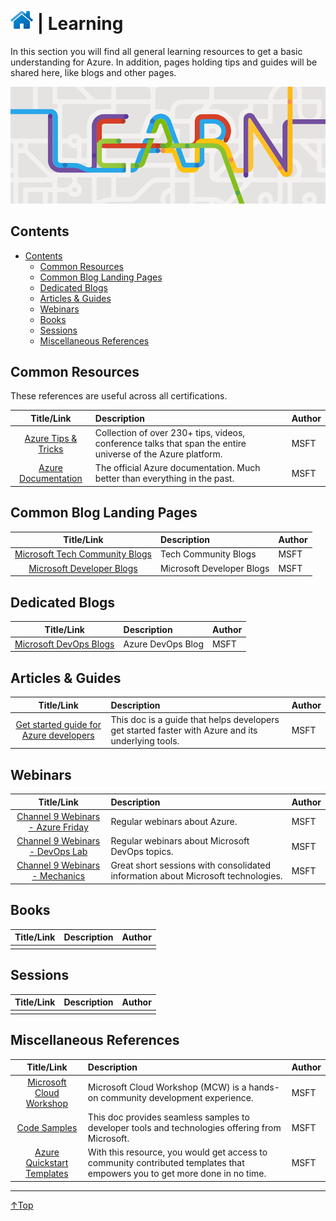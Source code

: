 # [![Home](/img/home.png)](../README.md "Home") | Learning
In this section you will find all general learning resources to get a basic understanding for Azure. 
In addition, pages holding tips and guides will be shared here, like blogs and other pages.

![Learning](/img/learning.png)

## Contents
- [Contents](#contents)
    - [Common Resources](#common-resource)
    - [Common Blog Landing Pages](#common-blog-landing-pages)
    - [Dedicated Blogs](#dedicated-blogs)
    - [Articles & Guides](#articles-&-guides)
    - [Webinars](#webinars)
    - [Books](#books)
    - [Sessions](#sessions)
    - [Miscellaneous References](#miscellaneous-references)

## Common Resources

These references are useful across all certifications.

|                               Title/Link                               | Description                                                                                                 | Author |
| :--------------------------------------------------------------------: | :---------------------------------------------------------------------------------------------------------- | :----- |
| [Azure Tips & Tricks](https://microsoft.github.io/AzureTipsAndTricks/) | Collection of over 230+ tips, videos, conference talks that span the entire universe of the Azure platform. | MSFT   |
|     [Azure Documentation](https://docs.microsoft.com/en-us/azure/)     | The official Azure documentation. Much better than everything in the past.                                  | MSFT   |

## Common Blog Landing Pages
|                                             Title/Link                                             | Description               | Author |
| :------------------------------------------------------------------------------------------------: | :------------------------ | :----- |
| [Microsoft Tech Community Blogs](https://techcommunity.microsoft.com/t5/custom/page/page-id/Blogs) | Tech Community Blogs      | MSFT   |
|                    [Microsoft Developer Blogs](https://devblogs.microsoft.com/)                    | Microsoft Developer Blogs | MSFT   |

## Dedicated Blogs
|                                           Title/Link                                           | Description       | Author |
| :--------------------------------------------------------------------------------------------: | :---------------- | :----- |
| [Microsoft DevOps Blogs](https://techcommunity.microsoft.com/t5/azure-devops/bg-p/AzureDevOps) | Azure DevOps Blog | MSFT   |

## Articles & Guides 
|                                                       Title/Link                                                        | Description                                                                                       | Author |
| :---------------------------------------------------------------------------------------------------------------------: | :------------------------------------------------------------------------------------------------ | :----- |
| [Get started guide for Azure developers](https://docs.microsoft.com/en-us/azure/guides/developer/azure-developer-guide) | This doc is a guide that helps developers get started faster with Azure and its underlying tools. | MSFT   |

## Webinars
|                                    Title/Link                                     | Description                                                                      | Author |
| :-------------------------------------------------------------------------------: | :------------------------------------------------------------------------------- | :----- |
| [Channel 9 Webinars - Azure Friday](https://channel9.msdn.com/Shows/Azure-Friday) | Regular webinars about Azure.                                                    | MSFT   |
|   [Channel 9 Webinars - DevOps Lab](https://channel9.msdn.com/Shows/DevOps-Lab)   | Regular webinars about Microsoft DevOps topics.                                  | MSFT   |
|    [Channel 9 Webinars - Mechanics](https://channel9.msdn.com/Shows/Mechanics)    | Great short sessions with consolidated information about Microsoft technologies. | MSFT   |

## Books
| Title/Link | Description | Author |
| :--------: | :---------- | :----- |
|            |             |        |

## Sessions
| Title/Link | Description | Author |
| :--------: | :---------- | :----- |
|            |             |        |

## Miscellaneous References
|                                      Title/Link                                      | Description                                                                                                                | Author |
| :----------------------------------------------------------------------------------: | :------------------------------------------------------------------------------------------------------------------------- | :----- |
|           [Microsoft Cloud Workshop](https://microsoftcloudworkshop.com/)            | Microsoft Cloud Workshop (MCW) is a hands-on community development experience.                                             | MSFT   |
|   [Code Samples](https://docs.microsoft.com/en-us/samples/browse/?products=azure)    | This doc provides seamless samples to developer tools and technologies offering from Microsoft.                            | MSFT   |
| [Azure Quickstart Templates](https://azure.microsoft.com/en-us/resources/templates/) | With this resource, you would get access to community contributed templates that empowers you to get more done in no time. | MSFT   |



___
 <a href="#top" title="Back to the top.">↑Top</a>
